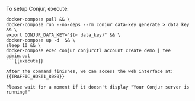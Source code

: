 
To setup Conjur, execute:
```
docker-compose pull && \
docker-compose run --no-deps --rm conjur data-key generate > data_key && \
export CONJUR_DATA_KEY="$(< data_key)" && \
docker-compose up -d  && \
sleep 10 && \
docker-compose exec conjur conjurctl account create demo | tee admin.out
```{{execute}}

After the command finishes, we can access the web interface at:
{{TRAFFIC_HOST1_8080}}

Please wait for a moment if it doesn't display "Your Conjur server is running!"

